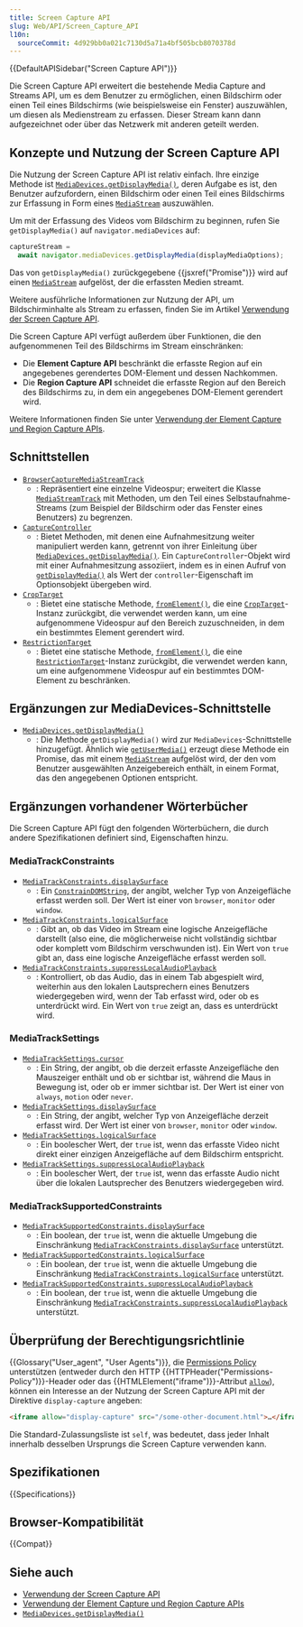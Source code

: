 ```yaml
---
title: Screen Capture API
slug: Web/API/Screen_Capture_API
l10n:
  sourceCommit: 4d929bb0a021c7130d5a71a4bf505bcb8070378d
---
```


{{DefaultAPISidebar("Screen Capture API")}}

Die Screen Capture API erweitert die bestehende Media Capture and Streams API, um es dem Benutzer zu ermöglichen, einen Bildschirm oder einen Teil eines Bildschirms (wie beispielsweise ein Fenster) auszuwählen, um diesen als Medienstream zu erfassen. Dieser Stream kann dann aufgezeichnet oder über das Netzwerk mit anderen geteilt werden.

## Konzepte und Nutzung der Screen Capture API

Die Nutzung der Screen Capture API ist relativ einfach. Ihre einzige Methode ist [`MediaDevices.getDisplayMedia()`](/de/docs/Web/API/MediaDevices/getDisplayMedia), deren Aufgabe es ist, den Benutzer aufzufordern, einen Bildschirm oder einen Teil eines Bildschirms zur Erfassung in Form eines [`MediaStream`](/de/docs/Web/API/MediaStream) auszuwählen.

Um mit der Erfassung des Videos vom Bildschirm zu beginnen, rufen Sie `getDisplayMedia()` auf `navigator.mediaDevices` auf:

```js
captureStream =
  await navigator.mediaDevices.getDisplayMedia(displayMediaOptions);
```

Das von `getDisplayMedia()` zurückgegebene {{jsxref("Promise")}} wird auf einen [`MediaStream`](/de/docs/Web/API/MediaStream) aufgelöst, der die erfassten Medien streamt.

Weitere ausführliche Informationen zur Nutzung der API, um Bildschirminhalte als Stream zu erfassen, finden Sie im Artikel [Verwendung der Screen Capture API](/de/docs/Web/API/Screen_Capture_API/Using_Screen_Capture).

Die Screen Capture API verfügt außerdem über Funktionen, die den aufgenommenen Teil des Bildschirms im Stream einschränken:

- Die **Element Capture API** beschränkt die erfasste Region auf ein angegebenes gerendertes DOM-Element und dessen Nachkommen.
- Die **Region Capture API** schneidet die erfasste Region auf den Bereich des Bildschirms zu, in dem ein angegebenes DOM-Element gerendert wird.

Weitere Informationen finden Sie unter [Verwendung der Element Capture und Region Capture APIs](/de/docs/Web/API/Screen_Capture_API/Element_Region_Capture).

## Schnittstellen

- [`BrowserCaptureMediaStreamTrack`](/de/docs/Web/API/BrowserCaptureMediaStreamTrack)
  - : Repräsentiert eine einzelne Videospur; erweitert die Klasse [`MediaStreamTrack`](/de/docs/Web/API/MediaStreamTrack) mit Methoden, um den Teil eines Selbstaufnahme-Streams (zum Beispiel der Bildschirm oder das Fenster eines Benutzers) zu begrenzen.
- [`CaptureController`](/de/docs/Web/API/CaptureController)
  - : Bietet Methoden, mit denen eine Aufnahmesitzung weiter manipuliert werden kann, getrennt von ihrer Einleitung über [`MediaDevices.getDisplayMedia()`](/de/docs/Web/API/MediaDevices/getDisplayMedia). Ein `CaptureController`-Objekt wird mit einer Aufnahmesitzung assoziiert, indem es in einen Aufruf von [`getDisplayMedia()`](/de/docs/Web/API/MediaDevices/getDisplayMedia) als Wert der `controller`-Eigenschaft im Optionsobjekt übergeben wird.
- [`CropTarget`](/de/docs/Web/API/CropTarget)
  - : Bietet eine statische Methode, [`fromElement()`](/de/docs/Web/API/CropTarget/fromElement_static), die eine [`CropTarget`](/de/docs/Web/API/CropTarget)-Instanz zurückgibt, die verwendet werden kann, um eine aufgenommene Videospur auf den Bereich zuzuschneiden, in dem ein bestimmtes Element gerendert wird.
- [`RestrictionTarget`](/de/docs/Web/API/RestrictionTarget)
  - : Bietet eine statische Methode, [`fromElement()`](/de/docs/Web/API/RestrictionTarget/fromElement_static), die eine [`RestrictionTarget`](/de/docs/Web/API/RestrictionTarget)-Instanz zurückgibt, die verwendet werden kann, um eine aufgenommene Videospur auf ein bestimmtes DOM-Element zu beschränken.

## Ergänzungen zur MediaDevices-Schnittstelle

- [`MediaDevices.getDisplayMedia()`](/de/docs/Web/API/MediaDevices/getDisplayMedia)
  - : Die Methode `getDisplayMedia()` wird zur `MediaDevices`-Schnittstelle hinzugefügt. Ähnlich wie [`getUserMedia()`](/de/docs/Web/API/MediaDevices/getUserMedia) erzeugt diese Methode ein Promise, das mit einem [`MediaStream`](/de/docs/Web/API/MediaStream) aufgelöst wird, der den vom Benutzer ausgewählten Anzeigebereich enthält, in einem Format, das den angegebenen Optionen entspricht.

## Ergänzungen vorhandener Wörterbücher

Die Screen Capture API fügt den folgenden Wörterbüchern, die durch andere Spezifikationen definiert sind, Eigenschaften hinzu.

### MediaTrackConstraints

- [`MediaTrackConstraints.displaySurface`](/de/docs/Web/API/MediaTrackConstraints/displaySurface)
  - : Ein [`ConstrainDOMString`](/de/docs/Web/API/MediaTrackConstraints#constraindomstring), der angibt, welcher Typ von Anzeigefläche erfasst werden soll. Der Wert ist einer von `browser`, `monitor` oder `window`.
- [`MediaTrackConstraints.logicalSurface`](/de/docs/Web/API/MediaTrackConstraints/logicalSurface)
  - : Gibt an, ob das Video im Stream eine logische Anzeigefläche darstellt (also eine, die möglicherweise nicht vollständig sichtbar oder komplett vom Bildschirm verschwunden ist). Ein Wert von `true` gibt an, dass eine logische Anzeigefläche erfasst werden soll.
- [`MediaTrackConstraints.suppressLocalAudioPlayback`](/de/docs/Web/API/MediaTrackConstraints/suppressLocalAudioPlayback)
  - : Kontrolliert, ob das Audio, das in einem Tab abgespielt wird, weiterhin aus den lokalen Lautsprechern eines Benutzers wiedergegeben wird, wenn der Tab erfasst wird, oder ob es unterdrückt wird. Ein Wert von `true` zeigt an, dass es unterdrückt wird.

### MediaTrackSettings

- [`MediaTrackSettings.cursor`](/de/docs/Web/API/MediaTrackSettings/cursor)
  - : Ein String, der angibt, ob die derzeit erfasste Anzeigefläche den Mauszeiger enthält und ob er sichtbar ist, während die Maus in Bewegung ist, oder ob er immer sichtbar ist. Der Wert ist einer von `always`, `motion` oder `never`.
- [`MediaTrackSettings.displaySurface`](/de/docs/Web/API/MediaTrackSettings/displaySurface)
  - : Ein String, der angibt, welcher Typ von Anzeigefläche derzeit erfasst wird. Der Wert ist einer von `browser`, `monitor` oder `window`.
- [`MediaTrackSettings.logicalSurface`](/de/docs/Web/API/MediaTrackSettings/logicalSurface)
  - : Ein boolescher Wert, der `true` ist, wenn das erfasste Video nicht direkt einer einzigen Anzeigefläche auf dem Bildschirm entspricht.
- [`MediaTrackSettings.suppressLocalAudioPlayback`](/de/docs/Web/API/MediaTrackSettings/suppressLocalAudioPlayback)
  - : Ein boolescher Wert, der `true` ist, wenn das erfasste Audio nicht über die lokalen Lautsprecher des Benutzers wiedergegeben wird.

### MediaTrackSupportedConstraints

- [`MediaTrackSupportedConstraints.displaySurface`](/de/docs/Web/API/MediaTrackSupportedConstraints/displaySurface)
  - : Ein boolean, der `true` ist, wenn die aktuelle Umgebung die Einschränkung [`MediaTrackConstraints.displaySurface`](/de/docs/Web/API/MediaTrackConstraints/displaySurface) unterstützt.
- [`MediaTrackSupportedConstraints.logicalSurface`](/de/docs/Web/API/MediaTrackSupportedConstraints/logicalSurface)
  - : Ein boolean, der `true` ist, wenn die aktuelle Umgebung die Einschränkung [`MediaTrackConstraints.logicalSurface`](/de/docs/Web/API/MediaTrackConstraints/logicalSurface) unterstützt.
- [`MediaTrackSupportedConstraints.suppressLocalAudioPlayback`](/de/docs/Web/API/MediaTrackSupportedConstraints/suppressLocalAudioPlayback)
  - : Ein boolean, der `true` ist, wenn die aktuelle Umgebung die Einschränkung [`MediaTrackConstraints.suppressLocalAudioPlayback`](/de/docs/Web/API/MediaTrackConstraints/suppressLocalAudioPlayback) unterstützt.

## Überprüfung der Berechtigungsrichtlinie

{{Glossary("User_agent", "User Agents")}}, die [Permissions Policy](/de/docs/Web/HTTP/Guides/Permissions_Policy) unterstützen (entweder durch den HTTP {{HTTPHeader("Permissions-Policy")}}-Header oder das {{HTMLElement("iframe")}}-Attribut [`allow`](/de/docs/Web/HTML/Element/iframe#allow)), können ein Interesse an der Nutzung der Screen Capture API mit der Direktive `display-capture` angeben:

```html
<iframe allow="display-capture" src="/some-other-document.html">…</iframe>
```

Die Standard-Zulassungsliste ist `self`, was bedeutet, dass jeder Inhalt innerhalb desselben Ursprungs die Screen Capture verwenden kann.

## Spezifikationen

{{Specifications}}

## Browser-Kompatibilität

{{Compat}}

## Siehe auch

- [Verwendung der Screen Capture API](/de/docs/Web/API/Screen_Capture_API/Using_Screen_Capture)
- [Verwendung der Element Capture und Region Capture APIs](/de/docs/Web/API/Screen_Capture_API/Element_Region_Capture)
- [`MediaDevices.getDisplayMedia()`](/de/docs/Web/API/MediaDevices/getDisplayMedia)
